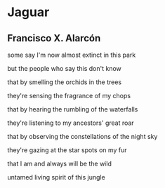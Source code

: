 # Jaguar
## Francisco X. Alarcón
some say
I'm now almost
extinct in this park

but the people
who say this
don't know

that by smelling
the orchids
in the trees

they're sensing
the fragrance
of my chops

that by hearing
the rumbling
of the waterfalls

they're listening
to my ancestors'
great roar

that by observing
the constellations
of the night sky

they're gazing
at the star spots
on my fur

that I am and
always will be
the wild

untamed
living spirit
of this jungle